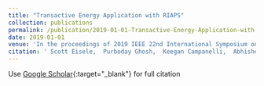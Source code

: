 ```yaml
---
title: "Transactive Energy Application with RIAPS"
collection: publications
permalink: /publication/2019-01-01-Transactive-Energy-Application-with-RIAPS
date: 2019-01-01
venue: 'In the proceedings of 2019 IEEE 22nd International Symposium on Real-Time Distributed Computing (ISORC)'
citation: ' Scott Eisele,  Purboday Ghosh,  Keegan Campanelli,  Abhishek Dubey,  Gabor Karsai, &quot;Transactive Energy Application with RIAPS.&quot; In the proceedings of 2019 IEEE 22nd International Symposium on Real-Time Distributed Computing (ISORC), 2019.'
---
```

Use [Google Scholar](https://scholar.google.com/scholar?q=Transactive+Energy+Application+with+RIAPS){:target="_blank"} for full citation